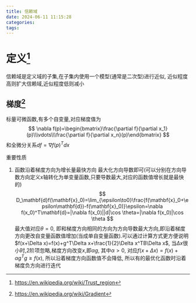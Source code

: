 ```yaml
---
title: 信赖域
date: 2024-06-11 11:15:28
categories:
tags:
---
```



# 定义[^1]
信赖域是定义域的子集,在子集内使用一个模型(通常是二次型)进行近似, 近似程度高则扩大信赖域,近似程度低则减小



## 梯度[^2]
标量可微函数,有多个自变量,对应梯度值为
$$
\nabla f(p)=\begin{bmatrix}\frac{\partial f}{\partial x_1}(p)\\\vdots\\\frac{\partial f}{\partial x_n}(p)\end{bmatrix}
$$
和全微分关系$df=\nabla f(p)^Tdx$

重要性质

1. 函数沿着梯度方向为增长量最快方向
    最大化方向导数即可(可以分别在方向导数方向定义x轴转化为单变量函数,只要导数最大,对应的函数值增长就是最快的)
    $$
    D_\mathbf{d}f(\mathbf{x}_0)=\lim_{\epsilon\to0}\frac{f(\mathbf{x}_0+\epsilon\mathbf{d})-f(\mathbf{x}_0)}\epsilon=\nabla f(x_0)^T\mathbf{d}=|\nabla f(x_0)||d|\cos \theta=|\nabla f(x_0)|\cos \theta
    $$
    最大值对应$\theta=0$, 即和梯度方向相同的方向为方向导数最大方向,即沿着梯度方向更改自变量函数值增加(当成单自变量函数).可以通过计算方式更方便说明
    $f(x+\Delta x)=f(x)+g^T\Delta x+\frac{1}{2}\Delta x^TB\Delta x$, 当$\Delta x$很小时,2阶项忽略,梯度方向改变$x$,即$\alpha g$, 其中$\alpha > 0$, 对应$f(x+\Delta x)=f(x)+\alpha g^Tg\ge f(x)$, 所以沿着梯度方向函数值不会降低, 所以有的最优化函数时沿着梯度负方向进行迭代



[^1]: https://en.wikipedia.org/wiki/Trust_region
[^2]: https://en.wikipedia.org/wiki/Gradient
